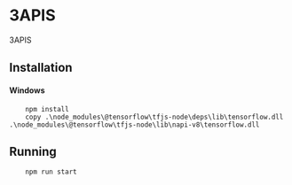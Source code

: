 # 3APIS
3APIS 

## Installation

#### Windows
```
    npm install
    copy .\node_modules\@tensorflow\tfjs-node\deps\lib\tensorflow.dll .\node_modules\@tensorflow\tfjs-node\lib\napi-v8\tensorflow.dll
```

## Running

```
    npm run start
```